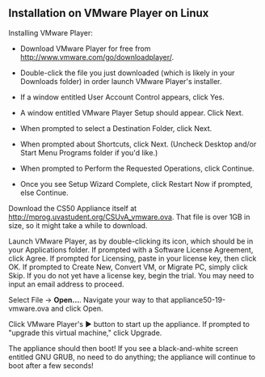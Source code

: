 ## Installation on VMware Player on Linux

Installing VMware Player:

* Download VMware Player for free from <http://www.vmware.com/go/downloadplayer/>.

* Double-click the file you just downloaded (which is likely in your Downloads folder) in order launch VMware Player's installer.

* If a window entitled User Account Control appears, click Yes.

* A window entitled VMware Player Setup should appear. Click Next.

* When prompted to select a Destination Folder, click Next.

* When prompted about Shortcuts, click Next. (Uncheck Desktop and/or Start Menu Programs folder if you'd like.)

* When prompted to Perform the Requested Operations, click Continue.

* Once you see Setup Wizard Complete, click Restart Now if prompted, else Continue.

Download the CS50 Appliance itself at <http://mprog.uvastudent.org/CSUvA_vmware.ova>. That file is over 1GB in size, so it might take a while to download.

Launch VMware Player, as by double-clicking its icon, which should be in your Applications folder. If prompted with a Software License Agreement, click Agree. If prompted for Licensing, paste in your license key, then click OK. If prompted to Create New, Convert VM, or Migrate PC, simply click Skip. If you do not yet have a license key, begin the trial. You may need to input an email address to proceed.

Select File &rarr; **Open...**. Navigate your way to that appliance50-19-vmware.ova and click Open.

Click VMware Player's ▶ button to start up the appliance. If prompted to "upgrade this virtual machine," click Upgrade.

The appliance should then boot! If you see a black-and-white screen entitled GNU GRUB, no need to do anything; the appliance will continue to boot after a few seconds!
